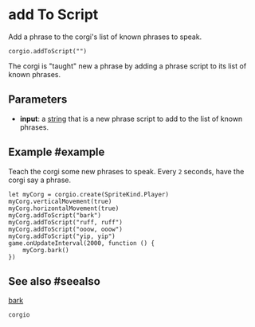 # add To Script

Add a phrase to the corgi's list of known phrases to speak.

```sig
corgio.addToScript("")
```

The corgi is "taught" new a phrase by adding a phrase script to its list of known phrases.

## Parameters

* **input**: a [string](/types/string) that is a new phrase script to add to the list of known phrases.

## Example #example

Teach the corgi some new phrases to speak. Every `2` seconds, have the corgi say a phrase.

```blocks
let myCorg = corgio.create(SpriteKind.Player)
myCorg.verticalMovement(true)
myCorg.horizontalMovement(true)
myCorg.addToScript("bark")
myCorg.addToScript("ruff, ruff")
myCorg.addToScript("ooow, ooow")
myCorg.addToScript("yip, yip")
game.onUpdateInterval(2000, function () {
    myCorg.bark()
})
```

## See also #seealso

[bark](/reference/corgio/bark)

```package
corgio
```